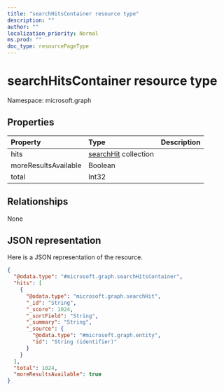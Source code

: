 ```yaml
---
title: "searchHitsContainer resource type"
description: ""
author: ""
localization_priority: Normal
ms.prod: ""
doc_type: resourcePageType
---
```


# searchHitsContainer resource type


Namespace: microsoft.graph



## Properties
|Property|Type|Description|
|:---|:---|:---|
|hits|[searchHit](../resources/searchhit.md) collection||
|moreResultsAvailable|Boolean||
|total|Int32||

## Relationships
None

## JSON representation
Here is a JSON representation of the resource.
<!-- {
  "blockType": "resource",
  "@odata.type": "microsoft.graph.searchHitsContainer"
}
-->
``` json
{
  "@odata.type": "#microsoft.graph.searchHitsContainer",
  "hits": [
    {
      "@odata.type": "microsoft.graph.searchHit",
      "_id": "String",
      "_score": 1024,
      "_sortField": "String",
      "_summary": "String",
      "_source": {
        "@odata.type": "#microsoft.graph.entity",
        "id": "String (identifier)"
      }
    }
  ],
  "total": 1024,
  "moreResultsAvailable": true
}
```

